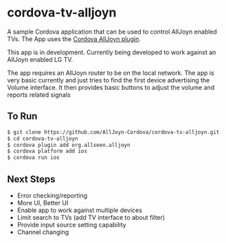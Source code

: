 cordova-tv-alljoyn
===========================

A sample Cordova application that can be used to control AllJoyn enabled TVs. The App uses the [Cordova AllJoyn plugin](https://github.com/stefangordon/Cordova-plugin-alljoyn). 

This app is in development. Currently being developed to work against an AllJoyn enabled LG TV.

The app requires an AllJoyn router to be on the local network. The app is very basic currently and just tries to find the first device advertising the Volume interface. It then provides basic buttons to adjust the volume and reports related signals

## To Run
```sh
$ git clone https://github.com/AllJoyn-Cordova/cordova-tv-alljoyn.git
$ cd cordova-tv-alljoyn
$ cordova plugin add org.allseen.alljoyn
$ cordova platform add ios
$ cordova run ios
```

## Next Steps
- Error checking/reporting
- More UI, Better UI
- Enable app to work against multiple devices
- Limit search to TVs (add TV interface to about filter)
- Provide input source setting capability
- Channel changing 
